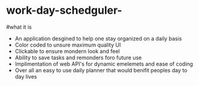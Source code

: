 # work-day-schedguler-

#what it is 

- An application desgined to help one stay organized on a daily basis
- Color coded to unsure maximum quality UI
- Clickable to ensure mondern look and feel 
- Ability to save tasks and remonders foro future use
- Implimentation of web API's for dynamic emelemets and ease of coding
- Over all an easy to use daily planner that would benifit peoples day to day lives
